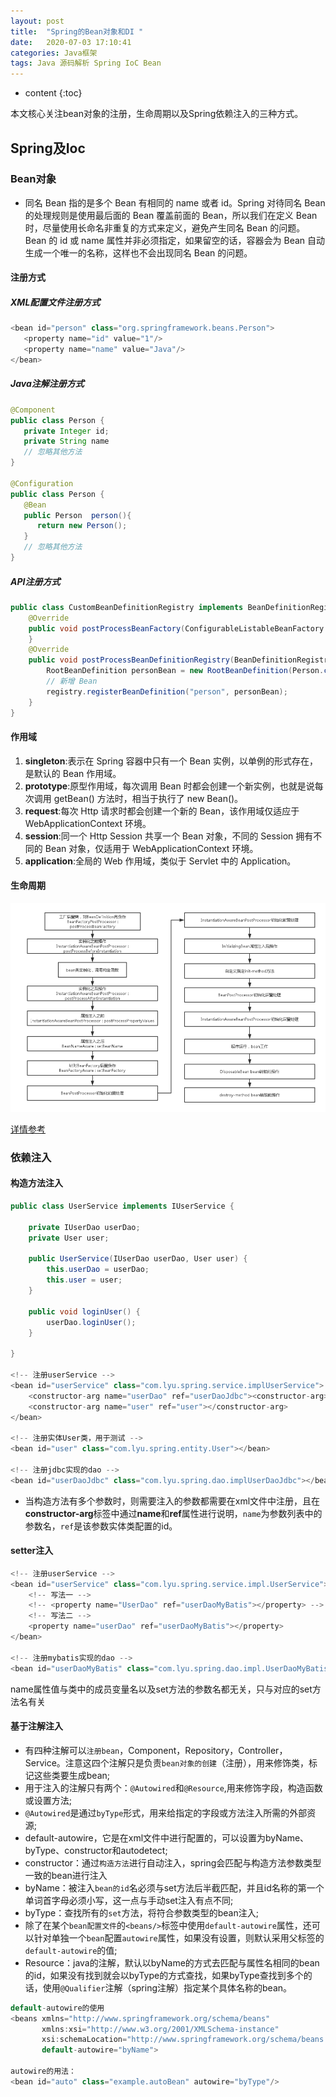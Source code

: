 ```yaml
---
layout: post
title:  "Spring的Bean对象和DI "
date:   2020-07-03 17:10:41
categories: Java框架
tags: Java 源码解析 Spring IoC Bean
---
```


* content
{:toc}

本文核心关注bean对象的注册，生命周期以及Spring依赖注入的三种方式。





## Spring及Ioc

### Bean对象
- 同名 Bean 指的是多个 Bean 有相同的 name 或者 id。Spring 对待同名 Bean 的处理规则是使用最后面的 Bean 覆盖前面的 Bean，所以我们在定义 Bean 时，尽量使用长命名非重复的方式来定义，避免产生同名 Bean 的问题。Bean 的 id 或 name 属性并非必须指定，如果留空的话，容器会为 Bean 自动生成一个唯一的名称，这样也不会出现同名 Bean 的问题。


#### 注册方式

##### XML配置文件注册方式

```java
<bean id="person" class="org.springframework.beans.Person">
   <property name="id" value="1"/>
   <property name="name" value="Java"/>
</bean>

```

##### Java注解注册方式

```java
@Component
public class Person {
   private Integer id;
   private String name
   // 忽略其他方法
}

@Configuration
public class Person {
   @Bean
   public Person  person(){
      return new Person();
   }
   // 忽略其他方法
}
```

##### API注册方式    

```java
public class CustomBeanDefinitionRegistry implements BeanDefinitionRegistryPostProcessor {
	@Override
	public void postProcessBeanFactory(ConfigurableListableBeanFactory beanFactory) throws BeansException {
	}
	@Override
	public void postProcessBeanDefinitionRegistry(BeanDefinitionRegistry registry) throws BeansException {
		RootBeanDefinition personBean = new RootBeanDefinition(Person.class);
		// 新增 Bean
		registry.registerBeanDefinition("person", personBean);
	}
}
```

#### 作用域

1. **singleton**:表示在 Spring 容器中只有一个 Bean 实例，以单例的形式存在，是默认的 Bean 作用域。
2. **prototype**:原型作用域，每次调用 Bean 时都会创建一个新实例，也就是说每次调用 getBean() 方法时，相当于执行了 new Bean()。
3. **request**:每次 Http 请求时都会创建一个新的 Bean，该作用域仅适应于 WebApplicationContext 环境。
4. **session**:同一个 Http Session 共享一个 Bean 对象，不同的 Session 拥有不同的 Bean 对象，仅适用于 WebApplicationContext 环境。
5. **application**:全局的 Web 作用域，类似于 Servlet 中的 Application。

#### 生命周期

![](/images/IOC.png)

[详情参考](https://blog.csdn.net/a327369238/article/details/52193822?utm_medium=distribute.pc_relevant_right.none-task-blog-BlogCommendFromMachineLearnPai2-2.nonecase&depth_1-utm_source=distribute.pc_relevant_right.none-task-blog-BlogCommendFromMachineLearnPai2-2.nonecase)

### 依赖注入

#### 构造方法注入

```java
public class UserService implements IUserService {

	private IUserDao userDao;
	private User user;
	
	public UserService(IUserDao userDao, User user) {
		this.userDao = userDao;
		this.user = user;
	}
	
	public void loginUser() {
		userDao.loginUser();
	}

}
	
<!-- 注册userService -->
<bean id="userService" class="com.lyu.spring.service.implUserService">
	<constructor-arg name="userDao" ref="userDaoJdbc"><constructor-arg>
	<constructor-arg name="user" ref="user"></constructor-arg>
</bean>

<!-- 注册实体User类，用于测试 -->
<bean id="user" class="com.lyu.spring.entity.User"></bean>

<!-- 注册jdbc实现的dao -->
<bean id="userDaoJdbc" class="com.lyu.spring.dao.implUserDaoJdbc"></bean>
```
- 当构造方法有多个参数时，则需要注入的参数都需要在xml文件中注册，且在**constructor-arg**标签中通过**name**和**ref**属性进行说明，`name`为参数列表中的参数名，`ref`是该参数实体类配置的id。

#### setter注入

```java
<!-- 注册userService -->
<bean id="userService" class="com.lyu.spring.service.impl.UserService">
	<!-- 写法一 -->
	<!-- <property name="UserDao" ref="userDaoMyBatis"></property> -->
	<!-- 写法二 -->
	<property name="userDao" ref="userDaoMyBatis"></property>
</bean>

<!-- 注册mybatis实现的dao -->
<bean id="userDaoMyBatis" class="com.lyu.spring.dao.impl.UserDaoMyBatis"></bean>
```

name属性值与类中的成员变量名以及set方法的参数名都无关，只与对应的set方法名有关
	
#### 基于注解注入
- 有四种注解可以`注册bean`，Component，Repository，Controller，Service。注意这四个注解只是负责`bean对象的创建`（注册），用来修饰类，标记这些类要生成bean;
- 用于注入的注解只有两个：`@Autowired`和`@Resource`,用来修饰字段，构造函数或设置方法;
- `@Autowired`是通过`byType`形式，用来给指定的字段或方法注入所需的外部资源;
- default-autowire，它是在xml文件中进行配置的，可以设置为byName、byType、constructor和autodetect;
- constructor：通过`构造方法`进行自动注入，spring会匹配与构造方法参数类型一致的bean进行注入
- byName：被注入`bean的id`名必须与set方法后半截匹配，并且id名称的第一个单词首字母必须小写，这一点与手动set注入有点不同;
- byType：查找所有的`set`方法，将符合参数类型的bean注入;
- 除了在某个`bean配置文件`的`<beans/>`标签中使用`default-autowire`属性，还可以针对单独一个`bean`配置`autowire`属性，如果没有设置，则默认采用父标签的`default-autowire`的值;
- Resource：java的注解，默认以byName的方式去匹配与属性名相同的bean的id，如果没有找到就会以byType的方式查找，如果byType查找到多个的话，使用`@Qualifier`注解（spring注解）指定某个具体名称的bean。

```java
default-autowire的使用
<beans xmlns="http://www.springframework.org/schema/beans"
       xmlns:xsi="http://www.w3.org/2001/XMLSchema-instance"
       xsi:schemaLocation="http://www.springframework.org/schema/beans http://www.springframework.org/schema/beans/spring-beans.xsd"
       default-autowire="byName">

autowire的用法：
<bean id="auto" class="example.autoBean" autowire="byType"/>
```


